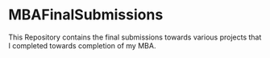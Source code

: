 # MBAFinalSubmissions
This Repository contains the final submissions towards various projects that I completed towards completion of my MBA.
